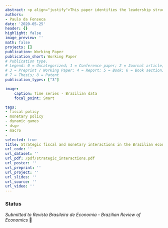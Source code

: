 ```yaml
---
abstract: <p align="justify">This paper identifies the leadership structure of the game played by monetary and fiscal authorities in the Brazilian economy after the implementation of inflation targeting regime in 1999. A stylized small-scale New Keynesian model augmented with fiscal policy is estimated using Bayesian methods. I assume that monetary and fiscal authorities can act strategically under discretion in a non-cooperative setup and compare three different forms of games (i) simultaneous move; (ii) fiscal leadership; and (iii) monetary leadership. I find strong empirical support for the hypothesis that the Brazilian fiscal authority acts as a Stackelberg leader. The results obtained can shed some light on the improvement of policy design in the Brazilian economy.</p>
authors:
- Paulo da Fonseca
date: '2020-05-25'
header: {}
highlight: false
image_preview: ''
math: false
projects: []
publication: Working Paper
publication_short: Working Paper
# Publication type.
# Legend: 0 = Uncategorized; 1 = Conference paper; 2 = Journal article;
# 3 = Preprint / Working Paper; 4 = Report; 5 = Book; 6 = Book section;
# 7 = Thesis; 8 = Patent
publication_types: ["3"]

image:
    caption: Time series - Brazilian data
    focal_point: Smart

tags:
- fiscal policy
- monetary policy
- dynamic games
- dsge
- macro
- 
selected: true
title: Strategic fiscal and monetary interactions in the Brazilian economy
url_code: ''
url_dataset: ''
url_pdf: /pdf/strategic_interactions.pdf
url_poster: ''
url_preprint: ''
url_project: ''
url_slides: ''
url_source: ''
url_video: ''
---
```


### Status

_Submitted to Revista Brasileira de Economia - Brazilian Review of Economics_ 💪